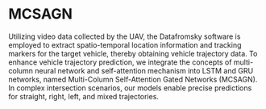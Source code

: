 # MCSAGN
Utilizing video data collected by the UAV, the Datafromsky software is employed to extract spatio-temporal location information and tracking markers for the target vehicle, thereby obtaining vehicle trajectory data. To enhance vehicle trajectory prediction, we integrate the concepts of multi-column neural network and self-attention mechanism into LSTM and GRU networks, named Multi-Column Self-Attention Gated Networks (MCSAGN). In complex intersection scenarios, our models enable precise predictions for straight, right, left, and mixed trajectories.
